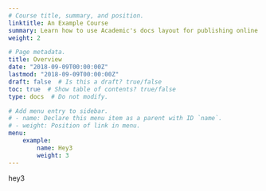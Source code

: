 ```yaml
---
# Course title, summary, and position.
linktitle: An Example Course
summary: Learn how to use Academic's docs layout for publishing online courses, software documentation, and tutorials.
weight: 2

# Page metadata.
title: Overview
date: "2018-09-09T00:00:00Z"
lastmod: "2018-09-09T00:00:00Z"
draft: false  # Is this a draft? true/false
toc: true  # Show table of contents? true/false
type: docs  # Do not modify.

# Add menu entry to sidebar.
# - name: Declare this menu item as a parent with ID `name`.
# - weight: Position of link in menu.
menu:
    example:
        name: Hey3
        weight: 3
---
```

hey3